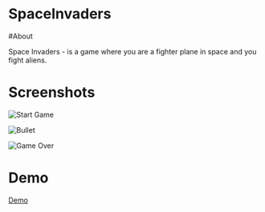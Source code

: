 # SpaceInvaders

#About

Space Invaders - is a game where you are a fighter plane in space and you fight aliens.

# Screenshots

![Start Game](https://github.com/TiberiuTech/SpaceInvaders/blob/master/src/Start.png)

![Bullet](https://github.com/TiberiuTech/SpaceInvaders/blob/master/src/Bullet.png)

![Game Over](https://github.com/TiberiuTech/SpaceInvaders/blob/master/src/Game%20Over.png)

# Demo

[Demo](https://drive.google.com/file/d/1UqtT1wpEt4O56j1JzIkNTPTaXjHM8EHG/view?usp=sharing)
